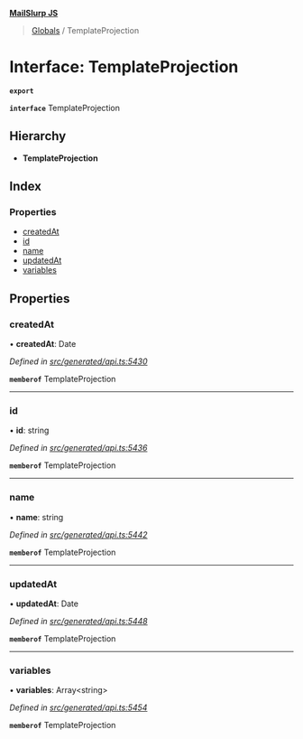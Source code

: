 **[MailSlurp JS](../README.md)**

> [Globals](../README.md) / TemplateProjection

# Interface: TemplateProjection

**`export`** 

**`interface`** TemplateProjection

## Hierarchy

* **TemplateProjection**

## Index

### Properties

* [createdAt](templateprojection.md#createdat)
* [id](templateprojection.md#id)
* [name](templateprojection.md#name)
* [updatedAt](templateprojection.md#updatedat)
* [variables](templateprojection.md#variables)

## Properties

### createdAt

•  **createdAt**: Date

*Defined in [src/generated/api.ts:5430](https://github.com/mailslurp/mailslurp-client/blob/c5e5f20/src/generated/api.ts#L5430)*

**`memberof`** TemplateProjection

___

### id

•  **id**: string

*Defined in [src/generated/api.ts:5436](https://github.com/mailslurp/mailslurp-client/blob/c5e5f20/src/generated/api.ts#L5436)*

**`memberof`** TemplateProjection

___

### name

•  **name**: string

*Defined in [src/generated/api.ts:5442](https://github.com/mailslurp/mailslurp-client/blob/c5e5f20/src/generated/api.ts#L5442)*

**`memberof`** TemplateProjection

___

### updatedAt

•  **updatedAt**: Date

*Defined in [src/generated/api.ts:5448](https://github.com/mailslurp/mailslurp-client/blob/c5e5f20/src/generated/api.ts#L5448)*

**`memberof`** TemplateProjection

___

### variables

•  **variables**: Array\<string>

*Defined in [src/generated/api.ts:5454](https://github.com/mailslurp/mailslurp-client/blob/c5e5f20/src/generated/api.ts#L5454)*

**`memberof`** TemplateProjection
